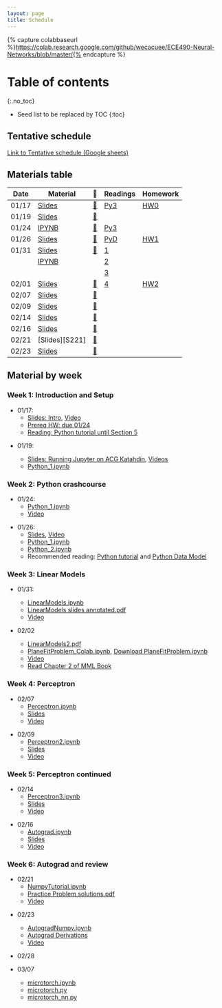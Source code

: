 ```yaml
---
layout: page
title: Schedule
---
```

{% capture colabbaseurl %}https://colab.research.google.com/github/wecacuee/ECE490-Neural-Networks/blob/master/{% endcapture %}
# Table of contents
{:.no_toc}

* Seed list to be replaced by TOC
{:toc}

## Tentative schedule

[Link to Tentative schedule (Google sheets)](https://docs.google.com/spreadsheets/d/e/2PACX-1vQcpFgDuMa7kU-KxnyL38CPZGevyYSQtzbAN-nFSseT2CuskkHi7ffnf7rCF25STjucfxUz6P6cXqaO/pubhtml)

## Materials table

| Date  | Material            |   🎥         | Readings      | Homework       |
| ----- | ------------------- | ------------ | ------------- | -------------- |
| 01/17 | [Slides][S03]       | [🎥][V0117]  | [Py3][RPY3T]  | [HW0][HW02P]   |
| 01/19 |  [Slides][S05]      | [🎥][V0119]  |               |                |
| 01/24 | [IPYNB][IP011]      | [🎥][V0124]  | [Py3][RPY3T]  |                |
| 01/26 | [Slides][S0126]     | [🎥][V0126]  | [PyD][RPYDM]  | [HW1][IP012]   |
| 01/31 |  [Slides][S021]     | [🎥][V0131]  | [1][PyMPL]    |                |
|       |  [IPYNB][IP021]     |              | [2][PyNP]     |                |
|       |                     |              | [3][MML2]     |                |
| 02/01 | [Slides][S022]      | [🎥][V0202]  | [4][MML2]     | [HW2][HW202]  |
| 02/07 | [Slides][S207]      | [🎥][V0207]  |               |               |
| 02/09 | [Slides][S209]      | [🎥][V0209]  |               |               |
| 02/14 | [Slides][S214]      | [🎥][V0214]  |               |               |
| 02/16 | [Slides][S216]      | [🎥][V0216]  |               |               |
| 02/21 | [Slides][S221]      | [🎥][V0221]  |               |               |
| 02/23 | [Slides][S223]      | [🎥][V0223]  |               |               |


## Material by week

### Week 1: Introduction and Setup


* 01/17:  
    + [Slides: Intro][S03], [Video][V0117]
    + [Prereq HW: due 01/24][HW02P]
    + [Reading: Python tutorial until Section 5][RPY3T]

[S03]: {{site.baseurl}}/posts/0000-00-03-intro
[V0117]: {{site.baseurl}}/posts/2023-01-17-video
[RPY3T]: https://docs.python.org/3/tutorial/index.html
[HW02P]: {{site.baseurl}}/posts/0000-00-02-prereq-hw

* 01/19: 

    + [Slides: Running Jupyter on ACG Katahdin][S05],  [Videos][V0119]
    + [Python_1.ipynb][IP011]

[S05]: {{site.baseurl}}/posts/0000-00-05-acg-jupyter
[V0119]: {{site.baseurl}}/posts/2023-01-19-acg-jupyter-video
[IP011]: https://colab.research.google.com/github/wecacuee/ECE490-Neural-Networks/blob/master/notebooks/01-py-intro/Python_1.ipynb

### Week 2: Python crashcourse

* 01/24:
    + [Python_1.ipynb][IP011] 
    + [Video][V0124]

[V0124]: {{site.baseurl}}/posts/2023-01-24-python-1-video


* 01/26:
    + [Slides][S0126], [Video][V0126]
    + [Python_1.ipynb][IP011]
    + [Python_2.ipynb][IP012]
    + Recommended reading: [Python tutorial][RPY3T] and 
      [Python Data Model][RPYDM]


[S0126]: {{site.baseurl}}/notebooks/01-py-intro/2023-01-26-python-1-slides.html
[V0126]: {{site.baseurl}}/posts/2023-01-26-py2-video
[IP012]: {{colabbaseurl}}/notebooks/01-py-intro/Python_2.ipynb
[RPYDM]: https://docs.python.org/3/reference/datamodel.html

### Week 3: Linear Models

* 01/31:
    + [LinearModels.ipynb][IP021]
    + [LinearModels slides annotated.pdf][S021]
    + [Video ][V0131]
    
* 02/02
   + [LinearModels2.pdf][S022]
   + [PlaneFitProblem_Colab.ipynb][HW202], [Download PlaneFitProblem.ipynb][DHW202]
   + [Video][V0202]
   + [Read Chapter 2 of MML Book][MML2]

[IP021]: {{colabbaseurl}}/notebooks/02-linear-models/LinearModels.ipynb
[S021]: {{site.baseurl}}/assets/0000-00-07-linear-models/LinearModels%20slides.pdf.pdf
[V0131]: {{site.baseurl}}/posts/2023-01-31-linear-models-video
[MML2]: https://mml-book.github.io/ "Chapter 2 of MML Book"
[PyMPL]: https://matplotlib.org/stable/tutorials/index.html
[PyNP]: https://numpy.org/devdocs/user/quickstart.html
 
[IP022]: {{colabbaseurl}}/notebooks/02-linear-models/LinearModels2.ipynb
[S022]: {{site.baseurl}}/notebooks/02-linear-models/lm2/LinearModels2.pdf.pdf
[HW202]: {{colabbaseurl}}/notebooks/02-linear-models/PlaneFitProblem_Colab.ipynb
[BHW202]: https://mybinder.org/v2/gh/wecacuee/ECE490-Neural-Networks/HEAD?labpath=notebooks%2F02-linear-models%2FPlaneFitProblem.ipynb
[DHW202]: {{site.baseurl}}/notebooks/02-linear-models/PlaneFitProblem.ipynb
[V0202]: {{site.baseurl}}/posts/2023-02-02-lm2-video

### Week 4: Perceptron

* 02/07
    + [Perceptron.ipynb][IP207]
    + [Slides][S207]
    + [Video][V0207]

[IP207]: {{colabbaseurl}}/notebooks/02-linear-models/Perceptron.ipynb
[S207]: {{site.baseurl}}/assets/0000-00-07-linear-models/Perceptron%20slides.pdf.pdf
[V0207]: {{site.baseurl}}/posts/2023-02-07-perceptron-video


* 02/09
    + [Perceptron2.ipynb][IP209]
    + [Slides][S209]
    + [Video][V0209]

[IP209]: {{colabbaseurl}}/notebooks/02-linear-models/Perceptron2.ipynb
[S209]: {{site.baseurl}}/assets/0000-00-07-linear-models/Perceptron-slides-2.pdf.pdf
[V0209]: {{site.baseurl}}/posts/2023-02-09-perceptron-2-video

### Week 5: Perceptron continued

* 02/14
    + [Perceptron3.ipynb][IP214]
    + [Slides][S214]
    + [Video][V0214]

[IP214]: {{colabbaseurl}}/notebooks/02-linear-models/Perceptron3.ipynb
[S214]: {{site.baseurl}}/assets/0000-00-07-linear-models/Perceptron3.slides.pdf.pdf
[V0214]: {{site.baseurl}}/posts/2023-02-14-perceptron-2-video

* 02/16
    + [Autograd.ipynb][IP216]
    + [Slides][S216]
    + [Video][V0216]

[IP216]: {{colabbaseurl}}/notebooks/03-autograd/Autograd.ipynb
[S216]: {{site.baseurl}}/assets/0000-00-11-autograd/Autograd.slides.pdf.pdf
[V0216]: {{site.baseurl}}/posts/2023-02-16-autograd-video


### Week 6: Autograd and review 

* 02/21
    + [NumpyTutorial.ipynb][IP221]
    + [Practice Problem solutions.pdf][HW221]
    + [Video][V0221]

[IP221]: {{colabbaseurl}}/notebooks/04-review/NumpyTutorial.ipynb
[HW221]: {{site.baseurl}}/assets/0000-00-12-review/Practice%20Problems.pdf
[V0221]: {{site.baseurl}}/posts/2023-02-21-autograd-video

* 02/23

    + [AutogradNumpy.ipynb][IP223]
    + [Autograd Derivations][S223]
    + [Video][V0223]

[IP223]: {{colabbaseurl}}/notebooks/03-autograd/AutogradNumpy.ipynb
[V0223]: {{site.baseurl}}/posts/2023-02-23-autograd-video
[S223]: {{site.baseurl}}/assets/0000-00-12-review/02-23-Practice-Problems.pdf

* 02/28

* 03/07
    + [microtorch.ipynb][microtorch.ipynb]
    + [microtorch.py][microtorch.py]
    + [microtorch_nn.py][microtorch_nn.py]

[microtorch.ipynb]: {{colabbaseurl}}/notebooks/05-mlp/microtorch.ipynb
[microtorch.py]: {{site.baseurl}}/notebooks/05-mlp/microtorch.py
[microtorch_nn.py]: {{site.baseurl}}/notebooks/05-mlp/microtorch_nn.py

<!-- 
## Homework 0

* [{{site.baseurl}}/assets/0000-00-02-prereq-hw/hw0.pdf]()

## Python programming
*  Python: Object oriented programming
*  Python: Functional programming
*  Python: Operator overloading

## Linear algebra review
* Matrix calculus

## Autograd
* Operator overloading and differentiable programming
* Forward differentiation
* Backward differentitation

## Linear models 
* Decision Theory
* Convex optimization

* Perceptron algorithm
* Range and nullspace

* Eigen values and vectors
* PCA (Principal component analysis)
* Least square estimation
* Handling large number of classes

# Probability
* Expectation and Variance
* Transformation of Random variables
* Gaussian distribution and its properties
* Bayesian Classifier
* No free lunch theorem

## Deep Models
* Activation functions
* Vanishing and exploding gradients
* Batch normalization and Dropout
* Artificial Neural networks vs Biological
* Classification using deep models
-->
